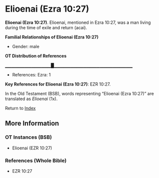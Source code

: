 # Elioenai (Ezra 10:27)
**Elioenai (Ezra 10:27)**. 
Elioenai, mentioned in Ezra 10:27, was a man living during the time of exile and return (acai). 




**Familial Relationships of Elioenai (Ezra 10:27)**


* Gender: male


**OT Distribution of References**

▁▁▁▁▁▁▁▁▁▁▁▁▁▁█▁▁▁▁▁▁▁▁▁▁▁▁▁▁▁▁▁▁▁▁▁▁▁▁
* References: Ezra: 1



**Key References for Elioenai (Ezra 10:27)**: 
EZR 10:27. 


In the Old Testament (BSB), words representing “Elioenai (Ezra 10:27)” are translated as 
*Elioenai* (1x). 




Return to [Index](00-Index.md)

## More Information

### OT Instances (BSB)

* Elioenai (EZR 10:27)



### References (Whole Bible)

* EZR 10:27



